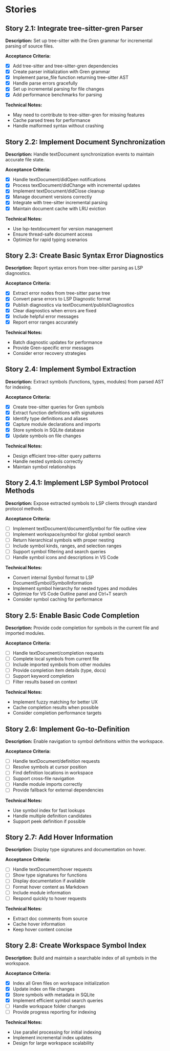 # Stories

## Story 2.1: Integrate tree-sitter-gren Parser
**Description:** Set up tree-sitter with the Gren grammar for incremental parsing of source files.

**Acceptance Criteria:**
- [x] Add tree-sitter and tree-sitter-gren dependencies
- [x] Create parser initialization with Gren grammar
- [x] Implement parse_file function returning tree-sitter AST
- [x] Handle parse errors gracefully
- [x] Set up incremental parsing for file changes
- [x] Add performance benchmarks for parsing

**Technical Notes:**
- May need to contribute to tree-sitter-gren for missing features
- Cache parsed trees for performance
- Handle malformed syntax without crashing

## Story 2.2: Implement Document Synchronization
**Description:** Handle textDocument synchronization events to maintain accurate file state.

**Acceptance Criteria:**
- [x] Handle textDocument/didOpen notifications
- [x] Process textDocument/didChange with incremental updates
- [x] Implement textDocument/didClose cleanup
- [x] Manage document versions correctly
- [x] Integrate with tree-sitter incremental parsing
- [x] Maintain document cache with LRU eviction

**Technical Notes:**
- Use lsp-textdocument for version management
- Ensure thread-safe document access
- Optimize for rapid typing scenarios

## Story 2.3: Create Basic Syntax Error Diagnostics
**Description:** Report syntax errors from tree-sitter parsing as LSP diagnostics.

**Acceptance Criteria:**
- [x] Extract error nodes from tree-sitter parse tree
- [x] Convert parse errors to LSP Diagnostic format
- [x] Publish diagnostics via textDocument/publishDiagnostics
- [x] Clear diagnostics when errors are fixed
- [x] Include helpful error messages
- [x] Report error ranges accurately

**Technical Notes:**
- Batch diagnostic updates for performance
- Provide Gren-specific error messages
- Consider error recovery strategies

## Story 2.4: Implement Symbol Extraction
**Description:** Extract symbols (functions, types, modules) from parsed AST for indexing.

**Acceptance Criteria:**
- [x] Create tree-sitter queries for Gren symbols
- [x] Extract function definitions with signatures
- [x] Identify type definitions and aliases
- [x] Capture module declarations and imports
- [x] Store symbols in SQLite database
- [x] Update symbols on file changes

**Technical Notes:**
- Design efficient tree-sitter query patterns
- Handle nested symbols correctly
- Maintain symbol relationships

## Story 2.4.1: Implement LSP Symbol Protocol Methods
**Description:** Expose extracted symbols to LSP clients through standard protocol methods.

**Acceptance Criteria:**
- [ ] Implement textDocument/documentSymbol for file outline view
- [ ] Implement workspace/symbol for global symbol search
- [ ] Return hierarchical symbols with proper nesting
- [ ] Include symbol kinds, ranges, and selection ranges
- [ ] Support symbol filtering and search queries
- [ ] Handle symbol icons and descriptions in VS Code

**Technical Notes:**
- Convert internal Symbol format to LSP DocumentSymbol/SymbolInformation
- Implement symbol hierarchy for nested types and modules
- Optimize for VS Code Outline panel and Ctrl+T search
- Consider symbol caching for performance

## Story 2.5: Enable Basic Code Completion
**Description:** Provide code completion for symbols in the current file and imported modules.

**Acceptance Criteria:**
- [ ] Handle textDocument/completion requests
- [ ] Complete local symbols from current file
- [ ] Include imported symbols from other modules
- [ ] Provide completion item details (type, docs)
- [ ] Support keyword completion
- [ ] Filter results based on context

**Technical Notes:**
- Implement fuzzy matching for better UX
- Cache completion results when possible
- Consider completion performance targets

## Story 2.6: Implement Go-to-Definition
**Description:** Enable navigation to symbol definitions within the workspace.

**Acceptance Criteria:**
- [ ] Handle textDocument/definition requests
- [ ] Resolve symbols at cursor position
- [ ] Find definition locations in workspace
- [ ] Support cross-file navigation
- [ ] Handle module imports correctly
- [ ] Provide fallback for external dependencies

**Technical Notes:**
- Use symbol index for fast lookups
- Handle multiple definition candidates
- Support peek definition if possible

## Story 2.7: Add Hover Information
**Description:** Display type signatures and documentation on hover.

**Acceptance Criteria:**
- [ ] Handle textDocument/hover requests
- [ ] Show type signatures for functions
- [ ] Display documentation if available
- [ ] Format hover content as Markdown
- [ ] Include module information
- [ ] Respond quickly to hover requests

**Technical Notes:**
- Extract doc comments from source
- Cache hover information
- Keep hover content concise

## Story 2.8: Create Workspace Symbol Index
**Description:** Build and maintain a searchable index of all symbols in the workspace.

**Acceptance Criteria:**
- [x] Index all Gren files on workspace initialization
- [x] Update index on file changes
- [x] Store symbols with metadata in SQLite
- [x] Implement efficient symbol search queries
- [ ] Handle workspace folder changes
- [ ] Provide progress reporting for indexing

**Technical Notes:**
- Use parallel processing for initial indexing
- Implement incremental index updates
- Design for large workspace scalability

